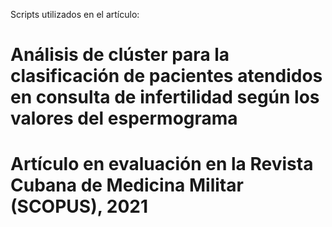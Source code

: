 Scripts utilizados en el artículo:
# Análisis de clúster para la clasificación de pacientes atendidos en consulta de infertilidad según los valores del espermograma

# Artículo en evaluación en la Revista Cubana de Medicina Militar (SCOPUS), 2021
